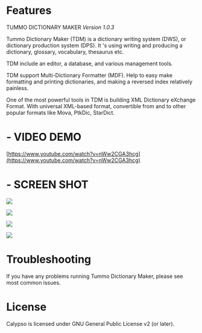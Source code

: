 # Features

TUMMO DICTIONARY MAKER
_Version 1.0.3_

Tummo Dictionary Maker (TDM) is a dictionary writing system (DWS), or dictionary production system (DPS). It 's using writing and producing a dictionary, glossary, vocabulary, thesaurus etc.

TDM include an editor, a database, and various management tools.

TDM support Multi-Dictionary Formatter (MDF). Help to easy make formatting and printing dictionaries, and making a reversed index relatively painless.

One of the most powerful tools in TDM is building XML Dictionary eXchange Format. With universal XML-based format, convertible from and to other popular formats like Mova, PtkDic, StarDict.

# - VIDEO DEMO
[https://www.youtube.com/watch?v=nWw2CGA3hcg](https://www.youtube.com/watch?v=nWw2CGA3hcg)

# - SCREEN SHOT
![](https://preview.ibb.co/dNtdk6/hinh1.png)

![](https://preview.ibb.co/m5K9Q6/hinh2.png)

![](https://preview.ibb.co/faysdR/hinh3.png)

![](https://preview.ibb.co/empnCm/hinh4.png)

# Troubleshooting

If you have any problems running Tummo Dictionary Maker, please see most common issues.

# License

Calypso is licensed under GNU General Public License v2 (or later).
